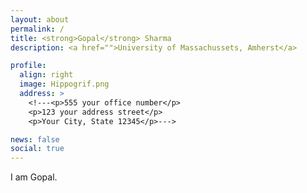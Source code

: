 ```yaml
---
layout: about
permalink: /
title: <strong>Gopal</strong> Sharma
description: <a href="">University of Massachussets, Amherst</a>

profile:
  align: right
  image: Hippogrif.png
  address: >
    <!---<p>555 your office number</p>
    <p>123 your address street</p>
    <p>Your City, State 12345</p>--->

news: false
social: true
---
```


I am Gopal.